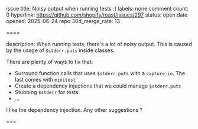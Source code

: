 issue title: Noisy output when running tests :(
labels: none
comment count: 0
hyperlink: https://github.com/shopify/roast/issues/297
status: open
date opened: 2025-06-24
repo 30d_merge_rate: 13

====

description:
When running tests, there's a lot of noisy output.  This is caused by the usage of `$stderr.puts` inside classes.

There are plenty of ways to fix that:

- Surround function calls that uses `$stderr.puts` with a `capture_io`. The last comes with `minitest`
- Create a dependency injections that we could manage `$stderr.puts`
- Stubbing `$stderr` for tests
- ...

I like the dependency injection. Any other suggestions ?

===
